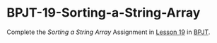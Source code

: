 # BPJT-19-Sorting-a-String-Array
Complete the _Sorting a String Array_ Assignment in [Lesson 19](https://drive.google.com/file/d/1qoGpESW5jzoUpehAgtqkdkx68fAdzVZd/view?usp=sharing) in [BPJT](https://drive.google.com/file/d/1khkhu3q0Rbj6VumUkwz1lBz6oSWMF_XH/view?usp=sharing). 
